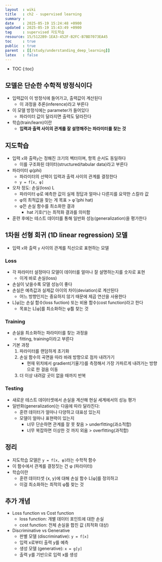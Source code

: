 ```yaml
---
layout  : wiki
title   : ch2 - supervised learning
summary : 
date    : 2025-05-19 15:24:48 +0900
updated : 2025-05-19 15:43:49 +0900
tag     : supervised 지도학습
resource: 15/5122B9-1EA3-452F-B2FC-B7BD7073EA45
toc     : true
public  : true
parent  : [[/study/understanding_deep_learning]]
latex   : false
---
```

* TOC
{:toc}

## 모델은 단순한 수학적 방정식이다
- 입력값이 이 방정식에 들어가고, 출력값이 계산된다
    - 이 과정을 추론(inference)라고 부른다
- 이 모델 방정식에는 parameter가 들어있다
    - 파라미터 값이 달라지면 출력도 달라진다
- 학습(train/learn)이란
    - **입력과 출력 사이의 관계를 잘 설명해주는 파라미터를 찾는 것**

## 지도학습
- 입력 `x`와 출력`y`는 정해진 크기의 벡터이며, 항목 순서도 동일하다
    - 이를 구조화된 데이터(structured/tabular data)라고 부른다
- 파라미터 φ(phi)
    - 파라미터의 선택이 입력과 출력 사이의 관계를 결정한다
    - `y = f[x, φ]`
- 오차 정도: 손실(loss) L
    - 파라미터 φ로 예측한 값이 실제 정답과 얼마나 다른지를 요약한 스칼라 값
    - φ의 최적값을 찾는 게 목표 > φ̂ (phi hat)
    - φ̂은 손실 함수를 최소화한 결과
        - hat 기호(^)는 최적화 결과를 의미함
- 훈련 후에는 테스트 데이터를 통해 일반화 성능(generalization)을 평가한다


## 1차원 선형 회귀 (1D linear regression) 모델
- 입력 `x`와 출력 `y` 사이의 관계를 직선으로 표현하는 모델

### Loss
- 각 파라미터 설정마다 모델이 데이터를 얼마나 잘 설명하는지를 숫자로 표현
    - 이게 바로 손실(loss)
- 손실이 낮을수록 모델 성능이 좋다
- 손실은 예측값과 실제값 아이의 차이(deviation)로 계산된다
    - 어느 방향인지는 중요하지 않기 때문에 제곱 연산을 사용한다
- L[φ]는 손실 함수(loss fuction) 또는 비용 함수(cost function)라고 한다
    - 목표는 L[φ]를 최소화하는 φ̂를 찾는 것

### Training
- 손실을 최소화하는 파라미터를 찾는 과정을
    - fitting, training이라고 부른다
- 기본 과정
    1. 파라미터를 랜덤하게 초기화
    2. 손실 함수의 곡면을 따라 바래 방향으로 점차 내려가기
        - 현재 위치에서 gradient(기울기)를 측정해서 가장 가파르게 내려가는 방향으로 한 걸음 이동
    3. 더 이상 내려갈 곳이 없을 때까지 반복

### Testing
- 새로운 테스트 데이터셋에서 손실을 계산해 현실 세계에서의 성능 평가
- 일반화(generalization)는 다음에 따라 달라진다:
    - 훈련 데이터가 얼마나 다양하고 대표성 있는지
    - 모델이 얼마나 표현력이 있는지
        - 너무 단순하면 관계를 잘 못 찾음 > underfitting(과소적합)
        - 너무 복잡하면 이상한 것 까지 외움 > overfitting(과적합)

## 정리
- 지도학습 모델은 `y = f[x, φ]`라는 수학적 함수
- 이 함수에서 관계를 결정짓는 건 φ (파라미터)
- 학습이란
    - 훈련 데이터셋 {x, y}에 대해 손실 함수 L[φ]를 정의하고
    - 이걸 최소화하는 최적의 φ̂를 찾는 것


## 추가 개념
- Loss function vs Cost function
    - loss function: 개별 데이터 포인트에 대한 손실
    - cost function: 전체 손실을 합친 값 (최적화 대상)
- Discriminative vs Generative
    - 판별 모델 (discriminative): `y = f[x]`
    - 입력 x로부터 출력 y를 예측
    - 생성 모델 (generative): `x = g[y]`
    - 출력 y를 기반으로 입력 x를 생성
